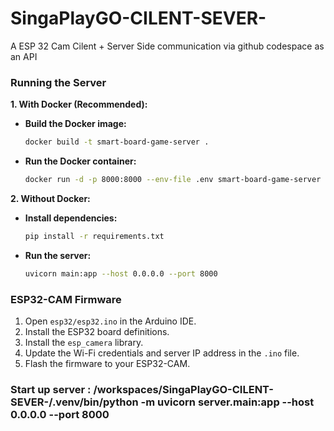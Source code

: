 # SingaPlayGO-CILENT-SEVER-
A ESP 32 Cam Cilent + Server Side communication via github codespace as an API

### Running the Server

**1. With Docker (Recommended):**

*   **Build the Docker image:**
    ```bash
    docker build -t smart-board-game-server .
    ```
*   **Run the Docker container:**
    ```bash
    docker run -d -p 8000:8000 --env-file .env smart-board-game-server
    ```

**2. Without Docker:**

*   **Install dependencies:**
    ```bash
    pip install -r requirements.txt
    ```
*   **Run the server:**
    ```bash
    uvicorn main:app --host 0.0.0.0 --port 8000
    ```

### ESP32-CAM Firmware

1.  Open `esp32/esp32.ino` in the Arduino IDE.
2.  Install the ESP32 board definitions.
3.  Install the `esp_camera` library.
4.  Update the Wi-Fi credentials and server IP address in the `.ino` file.
5.  Flash the firmware to your ESP32-CAM.


### Start up server : /workspaces/SingaPlayGO-CILENT-SEVER-/.venv/bin/python -m uvicorn server.main:app --host 0.0.0.0 --port 8000